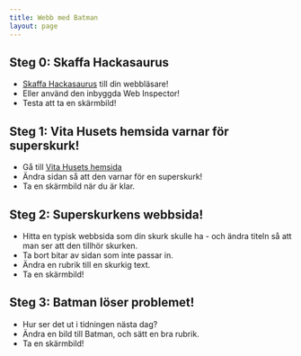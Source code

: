 ```yaml
---
title: Webb med Batman
layout: page
---
```


## Steg 0: Skaffa Hackasaurus

* [Skaffa Hackasaurus](http://hackasaurus.org/en-US/goggles/) till din webbläsare!
* Eller använd den inbyggda Web Inspector!
* Testa att ta en skärmbild!

## Steg 1: Vita Husets hemsida varnar för superskurk!

* Gå till [Vita Husets hemsida](http://www.whitehouse.gov/)
* Ändra sidan så att den varnar för en superskurk!
* Ta en skärmbild när du är klar.

## Steg 2: Superskurkens webbsida!

* Hitta en typisk webbsida som din skurk skulle ha - och ändra titeln så att man ser att den tillhör skurken.
* Ta bort bitar av sidan som inte passar in.
* Ändra en rubrik till en skurkig text.
* Ta en skärmbild!

## Steg 3: Batman löser problemet!

* Hur ser det ut i tidningen nästa dag?
* Ändra en bild till Batman, och sätt en bra rubrik.
* Ta en skärmbild!
